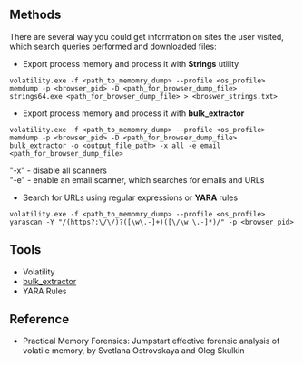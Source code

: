 ## Methods
There are several way you could get information on sites the user visited, which search queries performed and downloaded files:

- Export process memory and process it with **Strings** utility  
````
volatility.exe -f <path_to_memomry_dump> --profile <os_profile> memdump -p <browser_pid> -D <path_for_browser_dump_file>
strings64.exe <path_for_browser_dump_file> > <broswer_strings.txt>
````
- Export process memory and process it with **bulk_extractor**  
````
volatility.exe -f <path_to_memomry_dump> --profile <os_profile> memdump -p <browser_pid> -D <path_for_browser_dump_file>
bulk_extractor -o <output_file_path> -x all -e email <path_for_browser_dump_file>
````

"-x" - disable all scanners  
"-e" - enable an email scanner, which searches for emails and URLs

- Search for URLs using regular expressions or **YARA** rules
````
volatility.exe -f <path_to_memomry_dump> --profile <os_profile> yarascan -Y "/(https?:\/\/)?([\w\.-]+)([\/\w \.-]*)/" -p <browser_pid>
````

## Tools

- Volatility  
- [bulk_extractor](https://downloads.digitalcorpora.org/downloads/bulk_extractor)  
- YARA Rules

## Reference
- Practical Memory Forensics: Jumpstart effective forensic analysis of volatile memory, by Svetlana Ostrovskaya and Oleg Skulkin 
